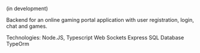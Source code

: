 (in development)

Backend for an online gaming portal application with user registration, login, chat and games.

Technologies:
Node.JS,
Typescript
Web Sockets
Express
SQL Database
TypeOrm
